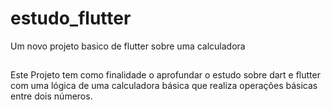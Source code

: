 # estudo_flutter

Um novo projeto basico de flutter sobre uma calculadora

##

Este Projeto tem como finalidade o aprofundar o estudo sobre dart e flutter com uma lógica
de uma calculadora básica que realiza operações básicas entre dois números.